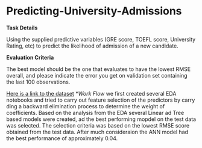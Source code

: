 # Predicting-University-Admissions
**Task Details**

Using the supplied predictive variables (GRE score, TOEFL score, University Rating, etc) to predict the likelihood of admission of a new candidate.

**Evaluation Criteria**

The best model should be the one that evaluates to have the lowest RMSE overall, and please indicate the error you get on validation set containing the last 100 observations.

[Here is a link to the dataset](https://www.kaggle.com/mohansacharya/graduate-admissions/tasks?taskId=6)
**Work Flow*
we first created several EDA notebooks and tried to carry out feature selection of the predictors by carry ding a backward elimination process to determine the weight of coefficients.
Based on the analysis from the EDA several Linear ad Tree based models were created, ad the best performing mopdel on the test data was selected.
The selection criteria was based on the lowest RMSE score obtained from the test data.
After much consideraion the ANN model had the best performance of approximately 0.04. 
